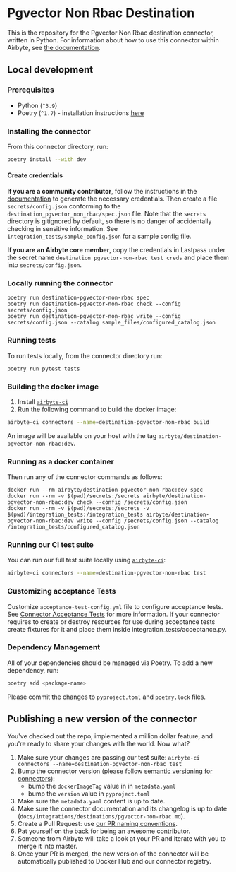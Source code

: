 # Pgvector Non Rbac Destination

This is the repository for the Pgvector Non Rbac destination connector, written in Python.
For information about how to use this connector within Airbyte, see [the documentation](https://docs.airbyte.com/integrations/destinations/pgvector-non-rbac).

## Local development

### Prerequisites

* Python (`^3.9`)
* Poetry (`^1.7`) - installation instructions [here](https://python-poetry.org/docs/#installation)



### Installing the connector

From this connector directory, run:
```bash
poetry install --with dev
```


#### Create credentials

**If you are a community contributor**, follow the instructions in the [documentation](https://docs.airbyte.com/integrations/destinations/pgvector-non-rbac)
to generate the necessary credentials. Then create a file `secrets/config.json` conforming to the `destination_pgvector_non_rbac/spec.json` file.
Note that the `secrets` directory is gitignored by default, so there is no danger of accidentally checking in sensitive information.
See `integration_tests/sample_config.json` for a sample config file.

**If you are an Airbyte core member**, copy the credentials in Lastpass under the secret name `destination pgvector-non-rbac test creds`
and place them into `secrets/config.json`.

### Locally running the connector
```
poetry run destination-pgvector-non-rbac spec
poetry run destination-pgvector-non-rbac check --config secrets/config.json
poetry run destination-pgvector-non-rbac write --config secrets/config.json --catalog sample_files/configured_catalog.json
```

### Running tests

To run tests locally, from the connector directory run:

```
poetry run pytest tests
```

### Building the docker image

1. Install [`airbyte-ci`](https://github.com/airbytehq/airbyte/blob/master/airbyte-ci/connectors/pipelines/README.md)
2. Run the following command to build the docker image:
```bash
airbyte-ci connectors --name=destination-pgvector-non-rbac build
```

An image will be available on your host with the tag `airbyte/destination-pgvector-non-rbac:dev`.

### Running as a docker container

Then run any of the connector commands as follows:
```
docker run --rm airbyte/destination-pgvector-non-rbac:dev spec
docker run --rm -v $(pwd)/secrets:/secrets airbyte/destination-pgvector-non-rbac:dev check --config /secrets/config.json
docker run --rm -v $(pwd)/secrets:/secrets -v $(pwd)/integration_tests:/integration_tests airbyte/destination-pgvector-non-rbac:dev write --config /secrets/config.json --catalog /integration_tests/configured_catalog.json
```

### Running our CI test suite

You can run our full test suite locally using [`airbyte-ci`](https://github.com/airbytehq/airbyte/blob/master/airbyte-ci/connectors/pipelines/README.md):

```bash
airbyte-ci connectors --name=destination-pgvector-non-rbac test
```

### Customizing acceptance Tests

Customize `acceptance-test-config.yml` file to configure acceptance tests. See [Connector Acceptance Tests](https://docs.airbyte.com/connector-development/testing-connectors/connector-acceptance-tests-reference) for more information.
If your connector requires to create or destroy resources for use during acceptance tests create fixtures for it and place them inside integration_tests/acceptance.py.

### Dependency Management

All of your dependencies should be managed via Poetry.
To add a new dependency, run:

```bash
poetry add <package-name>
```

Please commit the changes to `pyproject.toml` and `poetry.lock` files.

## Publishing a new version of the connector

You've checked out the repo, implemented a million dollar feature, and you're ready to share your changes with the world. Now what?
1. Make sure your changes are passing our test suite: `airbyte-ci connectors --name=destination-pgvector-non-rbac test`
2. Bump the connector version (please follow [semantic versioning for connectors](https://docs.airbyte.com/contributing-to-airbyte/resources/pull-requests-handbook/#semantic-versioning-for-connectors)):
    - bump the `dockerImageTag` value in in `metadata.yaml`
    - bump the `version` value in `pyproject.toml`
3. Make sure the `metadata.yaml` content is up to date.
4. Make sure the connector documentation and its changelog is up to date (`docs/integrations/destinations/pgvector-non-rbac.md`).
5. Create a Pull Request: use [our PR naming conventions](https://docs.airbyte.com/contributing-to-airbyte/resources/pull-requests-handbook/#pull-request-title-convention).
6. Pat yourself on the back for being an awesome contributor.
7. Someone from Airbyte will take a look at your PR and iterate with you to merge it into master.
8. Once your PR is merged, the new version of the connector will be automatically published to Docker Hub and our connector registry.
